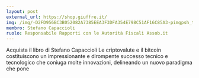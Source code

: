 ```yaml
---
layout: post
external_url: https://shop.giuffre.it/
img: /img/-D2FD956BC3B052082A7385EEA3F3DFA354E798C51AF16C85A3-pimgpsh_thumbnail_win_distr.jpg
membro: Stefano Capaccioli
ruolo: Responsabile Rapporti con le Autorità Fiscali Assob.it
---
```


Acquista il libro di Stefano Capaccioli Le criptovalute e il bitcoin costituiscono un impressionante e dirompente successo tecnico e tecnologico che coniuga molte innovazioni, delineando un nuovo paradigma che pone
